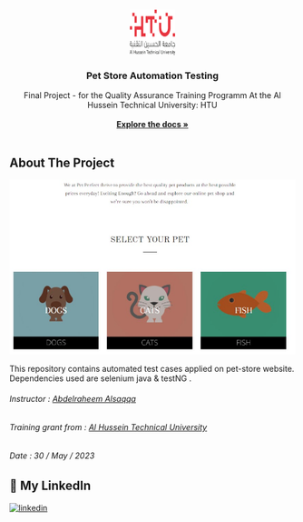 <br/>
<p align="center">
  <a href="https://github.com//">
    <img src="HTU Logo-250px.png" alt="Logo" width="80" height="80">
  </a>

  <h3 align="center">Pet Store Automation Testing</h3>

  <p align="center">
   Final Project - for the Quality Assurance Training Programm At the Al Hussein Technical University: HTU 
    <br/>
    <br/>
    <a href="https://github.com//"><strong>Explore the docs »</strong></a>
    <br/>
    <br/>
  </p>
</p>

## About The Project
![test](homepage.jpg)

This repository contains automated test cases applied on pet-store website.
Dependencies used are selenium java & testNG .


###### Instructor : [Abdelraheem Alsaqqa](https://github.com/Asaqa988)
###### Training grant from : [Al Hussein Technical University](https://www.htu.edu.jo/#/)
######       Date : 30 / May / 2023

## 🔗 My LinkedIn
[![linkedin](https://img.shields.io/badge/linkedin-0A66C2?style=for-the-badge&logo=linkedin&logoColor=white)](https://www.linkedin.com/in/razan-alfar/)






